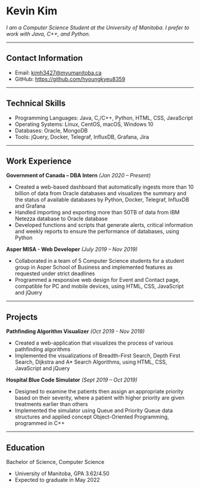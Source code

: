 # Kevin Kim
_I am a Computer Science Student at the University of Manitoba. I prefer to work with Java, C++, and Python._

---

## Contact Information
- Email: kimh3427@myumanitoba.ca
- GitHub: https://github.com/hyoungkyeu8359

---

## Technical Skills
- Programming Languages: Java, C,/C++, Python, HTML, CSS, JavaScript
- Operating Systems: Linux, CentOS, macOS, Windows 10
- Databases: Oracle, MongoDB
- Tools: jQuery, Docker, Telegraf, InfluxDB, Grafana, Jira

---

## Work Experience
**Government of Canada – DBA Intern** _(Jan 2020 – Present)_
- Created a web-based dashboard that automatically ingests more than 10 billion of data from Oracle databases and visualizes the summary and the status of available databases by Python, Docker, Telegraf, InfluxDB and Grafana
- Handled importing and exporting more than 50TB of data from IBM Netezza database to Oracle database
- Developed functions and scripts that generate alerts, critical information and weekly reports to ensure the performance of databases, using Python

**Asper MISA - Web Developer** _(July 2019 – Nov 2019)_
- Collaborated in a team of 5 Computer Science students for a student group in Asper School of Business and implemented features as requested under strict deadlines
- Programmed a responsive web design for Event and Contact page, compatible for PC and mobile devices, using HTML, CSS, JavaScript and jQuery

---

## Projects
**Pathfinding Algorithm Visualizer** _(Oct 2019 - Nov 2019)_
- Created a web-application that visualizes the process of various pathfinding algorithms
- Implemented the visualizations of Breadth-First Search, Depth First Search, Dijkstra and A* Search Algorithms, using HTML, CSS, JavaScript and jQuery

**Hospital Blue Code Simulator** _(Sept 2019 – Oct 2019)_
- Designed to examine the patients then assign an appropriate priority based on their severity, where a patient with higher priority are given treatments earlier than others
- Implemented the simulator using Queue and Priority Queue data structures and applied concept Object-Oriented Programming, programmed in C++

---

## Education
Bachelor of Science, Computer Science
- University of Manitoba, GPA 3.62/4.50
- Expected to graduate in May 2022
